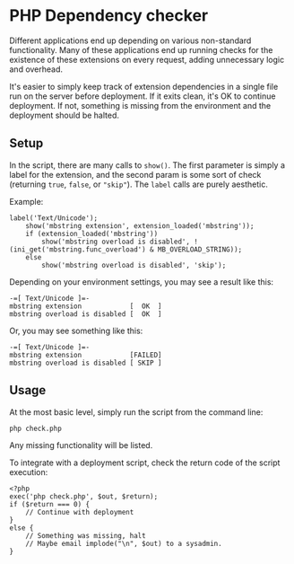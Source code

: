 # PHP Dependency checker

Different applications end up depending on various non-standard functionality. Many of these applications end up running checks for the existence of these extensions on every request, adding unnecessary logic and overhead.

It's easier to simply keep track of extension dependencies in a single file run on the server before deployment. If it exits clean, it's OK to continue deployment. If not, something is missing from the environment and the deployment should be halted.

## Setup

In the script, there are many calls to `show()`. The first parameter is simply a label for the extension, and the second param is some sort of check (returning `true`, `false`, or `"skip"`).  The `label` calls are purely aesthetic.

Example:

	label('Text/Unicode');
		show('mbstring extension', extension_loaded('mbstring'));
		if (extension_loaded('mbstring'))
			show('mbstring overload is disabled', !(ini_get('mbstring.func_overload') & MB_OVERLOAD_STRING));
		else
			show('mbstring overload is disabled', 'skip');

Depending on your environment settings, you may see a result like this:

	-=[ Text/Unicode ]=-
	mbstring extension            [  OK  ]
	mbstring overload is disabled [  OK  ]

Or, you may see something like this:

	-=[ Text/Unicode ]=-
	mbstring extension            [FAILED]
	mbstring overload is disabled [ SKIP ]



## Usage

At the most basic level, simply run the script from the command line:

`php check.php`

Any missing functionality will be listed.

To integrate with a deployment script, check the return code of the script execution:

	<?php
	exec('php check.php', $out, $return);
	if ($return === 0) {
		// Continue with deployment
	}
	else {
		// Something was missing, halt
		// Maybe email implode("\n", $out) to a sysadmin.
	}

